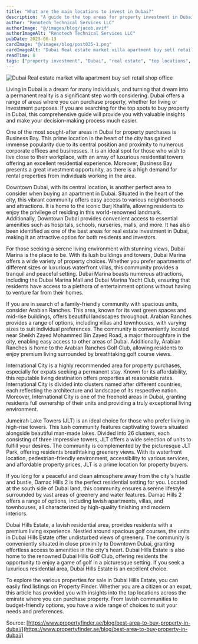 ```yaml
---
title: "What are the main locations to invest in Dubai?"
description: "A guide to the top areas for property investment in Dubai, including Business Bay, Downtown, Marina, Arabian Ranches, and more."
author: "Renotech Technical Services LLC"
authorImage: "@/images/blog/jacob.avif"
authorImageAlt: "Renotech Technical Services LLC"
pubDate: 2023-06-13
cardImage: "@/images/blog/post035-1.png"
cardImageAlt: "Dubai Real estate market villa apartment buy sell retail shop office"
readTime: 8
tags: ["property investment", "Dubai", "real estate", "top locations", "market guide"]
---
```


![Dubai Real estate market villa apartment buy sell retail shop office](@/images/blog/post035-1.png "Dubai Real estate market villa apartment buy sell retail shop office")

Living in Dubai is a dream for many individuals, and turning that dream into a permanent reality is a significant step worth considering. Dubai offers a range of areas where you can purchase property, whether for living or investment purposes. If you are searching for the top spots to buy property in Dubai, this comprehensive guide will provide you with valuable insights and make your decision-making process much easier.

One of the most sought-after areas in Dubai for property purchases is Business Bay. This prime location in the heart of the city has gained immense popularity due to its central position and proximity to numerous corporate offices and businesses. It is an ideal spot for those who wish to live close to their workplace, with an array of luxurious residential towers offering an excellent residential experience. Moreover, Business Bay presents a great investment opportunity, as there is a high demand for rental properties from individuals working in the area.

Downtown Dubai, with its central location, is another perfect area to consider when buying an apartment in Dubai. Situated in the heart of the city, this vibrant community offers easy access to various neighborhoods and attractions. It is home to the iconic Burj Khalifa, allowing residents to enjoy the privilege of residing in this world-renowned landmark. Additionally, Downtown Dubai provides convenient access to essential amenities such as hospitals, schools, nurseries, malls, and more. It has also been identified as one of the best areas for real estate investment in Dubai, making it an attractive option for both residents and investors.

For those seeking a serene living environment with stunning views, Dubai Marina is the place to be. With its lush buildings and towers, Dubai Marina offers a wide variety of property choices. Whether you prefer apartments of different sizes or luxurious waterfront villas, this community provides a tranquil and peaceful setting. Dubai Marina boasts numerous attractions, including the Dubai Marina Mall and Dubai Marina Yacht Club, ensuring that residents have access to a plethora of entertainment options without having to venture far from their homes.

If you are in search of a family-friendly community with spacious units, consider Arabian Ranches. This area, known for its vast green spaces and mid-rise buildings, offers beautiful landscapes throughout. Arabian Ranches provides a range of options, including villas and townhouses, with varying sizes to suit individual preferences. The community is conveniently located near Sheikh Zayed Mohammed Bin Zayed Road, a major thoroughfare in the city, enabling easy access to other areas of Dubai. Additionally, Arabian Ranches is home to the Arabian Ranches Golf Club, allowing residents to enjoy premium living surrounded by breathtaking golf course views.

International City is a highly recommended area for property purchases, especially for expats seeking a permanent stay. Known for its affordability, this reputable living destination offers properties at reasonable rates. International City is divided into clusters named after different countries, each reflecting the architecture and landscape of its respective nation. Moreover, International City is one of the freehold areas in Dubai, granting residents full ownership of their units and providing a truly exceptional living environment.

Jumeirah Lake Towers (JLT) is an ideal choice for those who prefer living in high-rise towers. This lush community features captivating towers situated alongside beautiful man-made lakes. Divided into 26 clusters, each consisting of three impressive towers, JLT offers a wide selection of units to fulfill your desires. The community is complemented by the picturesque JLT Park, offering residents breathtaking greenery views. With its waterfront location, pedestrian-friendly environment, accessibility to various services, and affordable property prices, JLT is a prime location for property buyers.

If you long for a peaceful and clean atmosphere away from the city's hustle and bustle, Damac Hills 2 is the perfect residential setting for you. Located at the south side of Dubai land, this community ensures a serene lifestyle surrounded by vast areas of greenery and water features. Damac Hills 2 offers a range of options, including lavish apartments, villas, and townhouses, all characterized by high-quality finishing and modern interiors.

Dubai Hills Estate, a lavish residential area, provides residents with a premium living experience. Nestled around spacious golf courses, the units in Dubai Hills Estate offer undisturbed views of greenery. The community is conveniently situated in close proximity to Downtown Dubai, granting effortless access to amenities in the city's heart. Dubai Hills Estate is also home to the renowned Dubai Hills Golf Club, offering residents the opportunity to enjoy a game of golf in a picturesque setting. If you seek a luxurious residential area, Dubai Hills Estate is an excellent choice.

To explore the various properties for sale in Dubai Hills Estate, you can easily find listings on Property Finder. Whether you are a citizen or an expat, this article has provided you with insights into the top locations across the emirate where you can purchase property. From lavish communities to budget-friendly options, you have a wide range of choices to suit your needs and preferences.

  

Source:  [https://www.propertyfinder.ae/blog/best-area-to-buy-property-in-dubai/](https://www.propertyfinder.ae/blog/best-area-to-buy-property-in-dubai/)